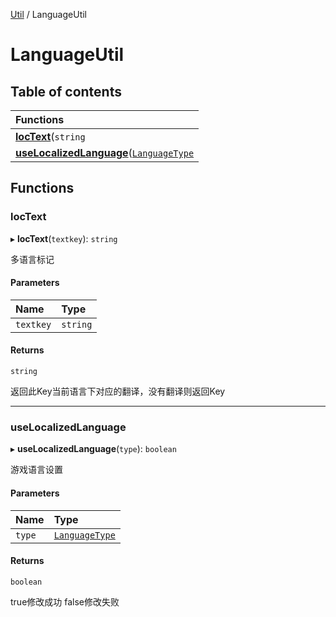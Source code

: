 [Util](Util.Util.md) / LanguageUtil

# LanguageUtil <Badge type="tip" text="Namespace" /> <Score text="LanguageUtil" />

## Table of contents

| Functions |
| :-----|
| **[locText](Util.LanguageUtil.md#loctext)**(`string` |): `string` <br> 多语言标记|
| **[useLocalizedLanguage](Util.LanguageUtil.md#uselocalizedlanguage)**([`LanguageType`](../enums/Type.LanguageType.md) |): `boolean` <br> 游戏语言设置|

## Functions

### locText <Score text="locText" /> 

▸ **locText**(`textkey`): `string` <Badge type="tip" text="other" />

多语言标记


#### Parameters

| Name | Type |
| :------ | :------ |
| `textkey` | `string` |

#### Returns

`string`

返回此Key当前语言下对应的翻译，没有翻译则返回Key

___

### useLocalizedLanguage <Score text="useLocalizedLanguage" /> 

▸ **useLocalizedLanguage**(`type`): `boolean` <Badge type="tip" text="other" />

游戏语言设置


#### Parameters

| Name | Type |
| :------ | :------ |
| `type` | [`LanguageType`](../enums/Type.LanguageType.md) |

#### Returns

`boolean`

true修改成功 false修改失败
